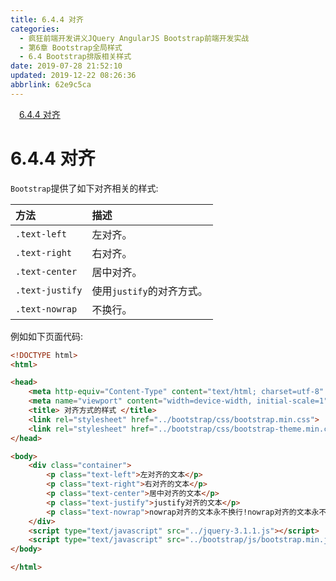 ```yaml
---
title: 6.4.4 对齐
categories: 
  - 疯狂前端开发讲义JQuery AngularJS Bootstrap前端开发实战
  - 第6章 Bootstrap全局样式
  - 6.4 Bootstrap排版相关样式
date: 2019-07-28 21:52:10
updated: 2019-12-22 08:26:36
abbrlink: 62e9c5ca
---
```

<div id='my_toc'><a href="/JavaReadingNotes/62e9c5ca/#6-4-4-对齐" class="header_1">6.4.4 对齐</a><br></div>
<style>.header_1{margin-left: 1em;}.header_2{margin-left: 2em;}.header_3{margin-left: 3em;}.header_4{margin-left: 4em;}.header_5{margin-left: 5em;}.header_6{margin-left: 6em;}</style>
<!--more-->
<script>if (navigator.platform.search('arm')==-1){document.getElementById('my_toc').style.display = 'none';}var e,p = document.getElementsByTagName('p');while (p.length>0) {e = p[0];e.parentElement.removeChild(e);}</script>

<!--end-->
<!--SSTStart-->
# 6.4.4 对齐 #
`Bootstrap`提供了如下对齐相关的样式:
<!--replace:nowrap=no wrap-->

|方法|描述|
|:---|:---|
|`.text-left`|左对齐。|
|`.text-right`|右对齐。|
|`.text-center`|居中对齐。|
|`.text-justify`|使用`justify`的对齐方式。|
|`.text-nowrap`|不换行。|
<!--SSTStop-->
例如如下页面代码:
```html
<!DOCTYPE html>
<html>

<head>
    <meta http-equiv="Content-Type" content="text/html; charset=utf-8" />
    <meta name="viewport" content="width=device-width, initial-scale=1">
    <title> 对齐方式的样式 </title>
    <link rel="stylesheet" href="../bootstrap/css/bootstrap.min.css">
    <link rel="stylesheet" href="../bootstrap/css/bootstrap-theme.min.css">
</head>

<body>
    <div class="container">
        <p class="text-left">左对齐的文本</p>
        <p class="text-right">右对齐的文本</p>
        <p class="text-center">居中对齐的文本</p>
        <p class="text-justify">justify对齐的文本</p>
        <p class="text-nowrap">nowrap对齐的文本永不换行!nowrap对齐的文本永不换行!nowrap对齐的文本永不换行!nowrap对齐的文本永不换行!nowrap对齐的文本永不换行!nowrap对齐的文本永不换行!nowrap对齐的文本永不换行!nowrap对齐的文本永不换行!nowrap对齐的文本永不换行!nowrap对齐的文本永不换行!nowrap对齐的文本永不换行!nowrap对齐的文本永不换行!nowrap对齐的文本永不换行!nowrap对齐的文本永不换行!nowrap对齐的文本永不换行!nowrap对齐的文本永不换行!nowrap对齐的文本永不换行!nowrap对齐的文本永不换行!nowrap对齐的文本永不换行!nowrap对齐的文本永不换行!nowrap对齐的文本永不换行!nowrap对齐的文本永不换行!nowrap对齐的文本永不换行!</p>
    </div>
    <script type="text/javascript" src="../jquery-3.1.1.js"></script>
    <script type="text/javascript" src="../bootstrap/js/bootstrap.min.js"></script>
</body>

</html>
```

